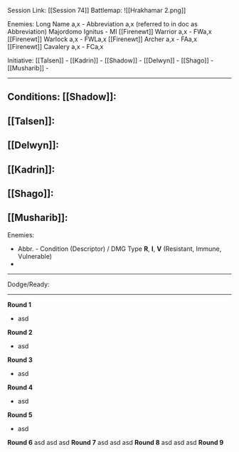 Session Link:
[[Session 74]]
Battlemap:
![[Hrakhamar 2.png]]

Enemies:
Long Name a,x - Abbreviation a,x (referred to in doc as Abbreviation)
Majordomo Ignitus - MI
[[Firenewt]] Warrior a,x - FWa,x
[[Firenewt]] Warlock a,x - FWLa,x
[[Firenewt]] Archer a,x - FAa,x
[[Firenewt]] Cavalery a,x - FCa,x

Initiative:
[[Talsen]] - 
[[Kadrin]] - 
[[Shadow]] - 
[[Delwyn]] - 
[[Shago]] - 
[[Musharib]] - 

---
Conditions:
[[Shadow]]:
- 

[[Talsen]]:
- 

[[Delwyn]]:
- 

[[Kadrin]]:
- 

[[Shago]]: 
- 

[[Musharib]]:
- 

Enemies:
- Abbr. - Condition (Descriptor) / DMG Type __R__, __I__, __V__ (Resistant, Immune, Vulnerable)
- 

---
Dodge/Ready:

---
**Round 1**
- asd

**Round 2**
- asd

**Round 3**
- asd

**Round 4**
- asd

**Round 5**
- asd

**Round 6**
asd
asd
asd
**Round 7**
asd
asd
asd
**Round 8**
asd
asd
asd
**Round 9**

